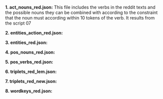**1. act_nouns_red.json:** This file includes the verbs in the reddit texts and the possible nouns they can be combined with according to the constraint that the noun must according within 10 tokens of the verb. It results from the script 07

**2. entities_action_red.json:** 

**3. entities_red.json:**

**4. pos_nouns_red.json:**

**5. pos_verbs_red.json:**

**6. triplets_red_lem.json:**

**7. triplets_red_new.json:**

**8. wordkeys_red.json:**
